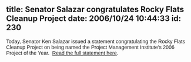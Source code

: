 title: Senator Salazar congratulates Rocky Flats Cleanup Project
date: 2006/10/24 10:44:33
id: 230
---
<font face="Arial">Today, Senator Ken Salazar issued a statement congratulating the Rocky Flats Cleanup Project on being named the Project Management Institute's 2006 Project of the Year.  [Read the full statement here](http://salazar.senate.gov/news/releases/061023env.htm).</font>
